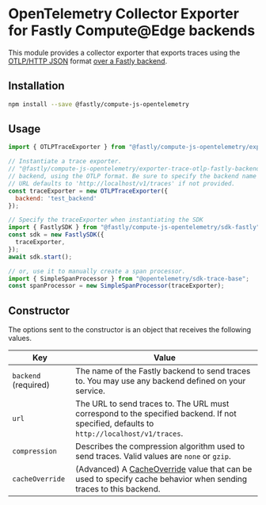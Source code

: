 # OpenTelemetry Collector Exporter for Fastly Compute@Edge backends

This module provides a collector exporter that exports traces using the
[OTLP/HTTP JSON](https://github.com/open-telemetry/opentelemetry-specification/blob/main/specification/protocol/otlp.md#otlphttp) format
[over a Fastly backend](https://developer.fastly.com/learning/compute/javascript/#communicating-with-backend-servers-and-the-fastly-cache).

## Installation

```bash
npm install --save @fastly/compute-js-opentelemetry
```

## Usage

```javascript
import { OTLPTraceExporter } from "@fastly/compute-js-opentelemetry/exporter-trace-otlp-fastly-backend";

// Instantiate a trace exporter.
// "@fastly/compute-js-opentelemetry/exporter-trace-otlp-fastly-backend" sends trace data to the named
// backend, using the OTLP format. Be sure to specify the backend name in addition to the URL.
// URL defaults to 'http://localhost/v1/traces' if not provided.
const traceExporter = new OTLPTraceExporter({
  backend: 'test_backend'
});

// Specify the traceExporter when instantiating the SDK
import { FastlySDK } from "@fastly/compute-js-opentelemetry/sdk-fastly";
const sdk = new FastlySDK({
  traceExporter,
});
await sdk.start();

// or, use it to manually create a span processor.
import { SimpleSpanProcessor } from "@opentelemetry/sdk-trace-base";
const spanProcessor = new SimpleSpanProcessor(traceExporter);
```

## Constructor

The options sent to the constructor is an object that receives the following values.

| Key                  | Value                                                                                                                                                                                               |
|----------------------|-----------------------------------------------------------------------------------------------------------------------------------------------------------------------------------------------------|
| `backend` (required) | The name of the Fastly backend to send traces to. You may use any backend defined on your service.                                                                                                  |
| `url`                | The URL to send traces to. The URL must correspond to the specified backend. If not specified, defaults to `http://localhost/v1/traces`.                                                            |
| `compression`        | Describes the compression algorithm used to send traces. Valid values are `none` or `gzip`.                                                                                                         | 
| `cacheOverride`      | (Advanced) A [CacheOverride](https://js-compute-reference-docs.edgecompute.app/interfaces/cacheoverride.html) value that can be used to specify cache behavior when sending traces to this backend. |
